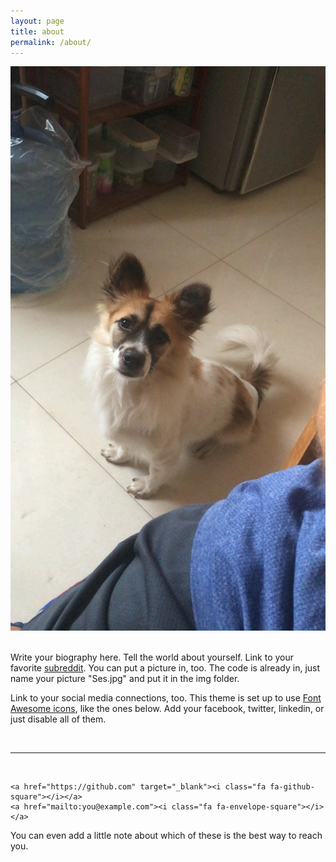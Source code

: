 ```yaml
---
layout: page
title: about
permalink: /about/
---
```


    

<p><img class="col one right" src="/img/Ses.jpg" /></p>

<br/>
Write your biography here. Tell the world about yourself. Link to your favorite <a href="http://reddit.com" target="blank">subreddit</a>. You can put a picture in, too. The code is already in, just name your picture "Ses.jpg" and put it in the img folder. 

Link to your social media connections, too. This theme is set up to use <a href="http://fortawesome.github.io/Font-Awesome/" target="blank">Font Awesome icons</a>, like the ones below. Add your facebook, twitter, linkedin, or just disable all of them. 


<br/>
<hr/>
<br/>
<p><span class="contacticon center">
	
	
	<a href="https://github.com" target="_blank"><i class="fa fa-github-square"></i></a>
	<a href="mailto:you@example.com"><i class="fa fa-envelope-square"></i></a>
	
	
</span></p>


<div class="col three caption">
	You can even add a little note about which of these is the best way to reach you.
</div>

